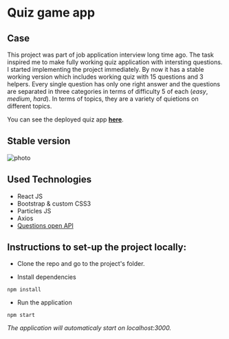 # Quiz game app

## Case
This project was part of job application interview long time ago. The task inspired me to make fully working quiz application with intersting questions. I started implementing the project immediately. By now it has a stable working version which includes working quiz with 15 questions and 3 helpers. Every single question has only one right answer and the questions are separated in three categories in terms of difficulty 5 of each (*easy*, *medium*, *hard*). In terms of topics, they are a variety of quietions on different topics.

You can see the deployed quiz app [**here**](https://clever-turing-f884e5.netlify.app/).

## Stable version
![photo](https://github.com/JordanRad/quiz-app/blob/master/public/screenshot.png)

## Used Technologies
- React JS
- Bootstrap & custom CSS3
- Particles JS
- Axios
- [Questions open API](https://opentdb.com/) 
 

## Instructions to set-up the project locally:

* Clone the repo and go to the project's folder.

* Install dependencies 
```
npm install
```
* Run the application 
```
npm start
```
*The application will automaticaly start on localhost:3000.*
